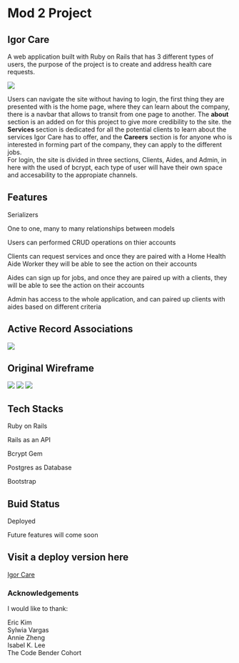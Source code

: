 # Mod 2 Project

## Igor Care 

<p>A web application built with Ruby on Rails that has 3 different types of users, the purpose of the project is to create and address health care requests.</p> 
<a href='https://peaceful-headland-40438.herokuapp.com/'><img src= '/images/igor_care.png'></a>
<p>Users can navigate the site without having to login, the first thing they are presented with is the home page, where they can learn about the company, there is a navbar that allows to transit from one page to another. The <strong>about</strong> section is an added on for this project to give more credibility to the site. the <strong>Services </strong>section is dedicated for all the potential clients to learn about the services Igor Care has to offer, and the <strong>Careers</strong> section is for anyone who is interested in forming part of the company, they can apply to the different jobs. <br>
For login, the site is divided in three sections, Clients, Aides, and Admin, in here with the used of bcrypt, each type of user will have their own space and accesability to the appropiate channels. </p>

## Features 

<p>Serializers</p>
<p>One to one, many to many relationships between models</p>
<p>Users can performed CRUD operations on thier accounts</p>
<p>Clients can request services and once they are paired with a Home Health Aide Worker they will be able to see the action on their accounts </p>
<p>Aides can sign up for jobs, and once they are paired up with a clients, they will be able to see the action on their accounts</p>
<p>Admin has access to the whole application, and can paired up clients with aides based on different criteria</p>

## Active Record Associations 
<img src ='/images/domain_model.png'>


## Original Wireframe 
<img src='/images/wireframe_section-1.png'>
<img src='/images/wireframe_section-2.png'>
<img src='/images/wireframe_section-3.png'>

## Tech Stacks
<p>Ruby on Rails </p>
<p>Rails as an API</p>
<p>Bcrypt Gem</p>
<p>Postgres as Database</p>
<p>Bootstrap</p>

## Buid Status 
<p>Deployed</p>
<p>Future features will come soon </p>

## Visit a deploy version here 
<a href='https://peaceful-headland-40438.herokuapp.com/'>Igor Care</a>

### Acknowledgements 
I would like to thank:<br>

Eric Kim<br>
Sylwia Vargas<br>
Annie Zheng<br>
Isabel K. Lee<br>
The Code Bender Cohort<br>
